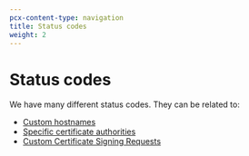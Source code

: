 ```yaml
---
pcx-content-type: navigation
title: Status codes
weight: 2
---
```


# Status codes

We have many different status codes. They can be related to:

*   [Custom hostnames](/ssl/ssl-for-saas/ssl/reference/status-codes/custom-hostnames/)
*   [Specific certificate authorities](/ssl/ssl-for-saas/ssl/reference/status-codes/certificate-authority-specific/)
*   [Custom Certificate Signing Requests](/ssl/ssl-for-saas/ssl/reference/status-codes/custom-csrs/)
